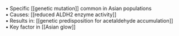 • Specific [[genetic mutation]] common in Asian populations  
• Causes: [[reduced ALDH2 enzyme activity]]  
• Results in: [[genetic predisposition for acetaldehyde accumulation]]  
• Key factor in [[Asian glow]]
